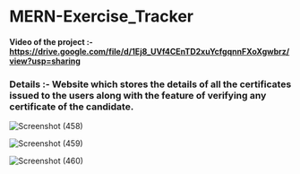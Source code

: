 # MERN-Exercise_Tracker 

####  Video of the project :- https://drive.google.com/file/d/1Ej8_UVf4CEnTD2xuYcfgqnnFXoXgwbrz/view?usp=sharing

###  Details :- Website which stores the details of all the certificates issued to the users along with the feature of verifying any certificate of the candidate.


![Screenshot (458)](https://user-images.githubusercontent.com/51362126/123511361-702b6100-d69e-11eb-85a7-66fc50c63152.png)


![Screenshot (459)](https://user-images.githubusercontent.com/51362126/123511367-73bee800-d69e-11eb-8fb0-d7d2d015e3a1.png)


![Screenshot (460)](https://user-images.githubusercontent.com/51362126/123511373-78839c00-d69e-11eb-9f28-d6da47003a07.png)

